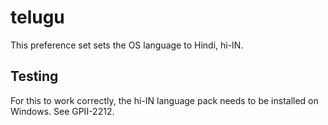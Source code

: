 # telugu

This preference set sets the OS language to Hindi, hi-IN.

## Testing

For this to work correctly, the hi-IN language pack needs to be installed on Windows. See GPII-2212. 
